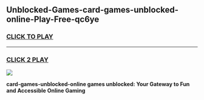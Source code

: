 
## Unblocked-Games-card-games-unblocked-online-Play-Free-qc6ye
<h3>
<a href="https://premium76.site?title=card-games-unblocked-online&ref=21A">CLICK TO PLAY</a></h3>
<hr>

<h3>
<a href="https://premium76.site?title=card-games-unblocked-online&ref=21A">CLICK 2 PLAY</a>
  
</h3>

<a href="https://premium76.site?title=card-games-unblocked-online&ref=21A"><img src="https://clearcache.store/games.png"></a>


**card-games-unblocked-online games unblocked: Your Gateway to Fun and Accessible Online Gaming**
